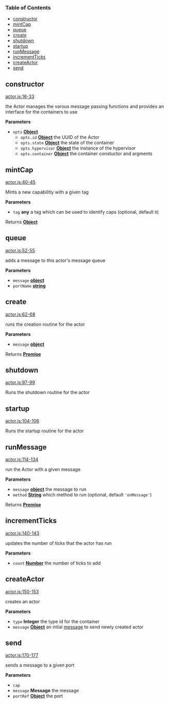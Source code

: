 <!-- Generated by documentation.js. Update this documentation by updating the source code. -->

### Table of Contents

-   [constructor](#constructor)
-   [mintCap](#mintcap)
-   [queue](#queue)
-   [create](#create)
-   [shutdown](#shutdown)
-   [startup](#startup)
-   [runMessage](#runmessage)
-   [incrementTicks](#incrementticks)
-   [createActor](#createactor)
-   [send](#send)

## constructor

[actor.js:16-33](https://github.com/primea/js-primea-hypervisor/blob/46c11229b2dac84739660d8242a0eaa65697f8bc/actor.js#L16-L33 "Source code on GitHub")

the Actor manages the varous message passing functions and provides
an interface for the containers to use

**Parameters**

-   `opts` **[Object](https://developer.mozilla.org/en-US/docs/Web/JavaScript/Reference/Global_Objects/Object)** 
    -   `opts.id` **[Object](https://developer.mozilla.org/en-US/docs/Web/JavaScript/Reference/Global_Objects/Object)** the UUID of the Actor
    -   `opts.state` **[Object](https://developer.mozilla.org/en-US/docs/Web/JavaScript/Reference/Global_Objects/Object)** the state of the container
    -   `opts.hypervisor` **[Object](https://developer.mozilla.org/en-US/docs/Web/JavaScript/Reference/Global_Objects/Object)** the instance of the hypervisor
    -   `opts.container` **[Object](https://developer.mozilla.org/en-US/docs/Web/JavaScript/Reference/Global_Objects/Object)** the container constuctor and argments

## mintCap

[actor.js:40-45](https://github.com/primea/js-primea-hypervisor/blob/46c11229b2dac84739660d8242a0eaa65697f8bc/actor.js#L40-L45 "Source code on GitHub")

Mints a new capabilitly with a given tag

**Parameters**

-   `tag` **any** a tag which can be used to identify caps (optional, default `0`)

Returns **[Object](https://developer.mozilla.org/en-US/docs/Web/JavaScript/Reference/Global_Objects/Object)** 

## queue

[actor.js:52-55](https://github.com/primea/js-primea-hypervisor/blob/46c11229b2dac84739660d8242a0eaa65697f8bc/actor.js#L52-L55 "Source code on GitHub")

adds a message to this actor's message queue

**Parameters**

-   `message` **[object](https://developer.mozilla.org/en-US/docs/Web/JavaScript/Reference/Global_Objects/Object)** 
-   `portName` **[string](https://developer.mozilla.org/en-US/docs/Web/JavaScript/Reference/Global_Objects/String)** 

## create

[actor.js:62-68](https://github.com/primea/js-primea-hypervisor/blob/46c11229b2dac84739660d8242a0eaa65697f8bc/actor.js#L62-L68 "Source code on GitHub")

runs the creation routine for the actor

**Parameters**

-   `message` **[object](https://developer.mozilla.org/en-US/docs/Web/JavaScript/Reference/Global_Objects/Object)** 

Returns **[Promise](https://developer.mozilla.org/en-US/docs/Web/JavaScript/Reference/Global_Objects/Promise)** 

## shutdown

[actor.js:97-99](https://github.com/primea/js-primea-hypervisor/blob/46c11229b2dac84739660d8242a0eaa65697f8bc/actor.js#L97-L99 "Source code on GitHub")

Runs the shutdown routine for the actor

## startup

[actor.js:104-106](https://github.com/primea/js-primea-hypervisor/blob/46c11229b2dac84739660d8242a0eaa65697f8bc/actor.js#L104-L106 "Source code on GitHub")

Runs the startup routine for the actor

## runMessage

[actor.js:114-134](https://github.com/primea/js-primea-hypervisor/blob/46c11229b2dac84739660d8242a0eaa65697f8bc/actor.js#L114-L134 "Source code on GitHub")

run the Actor with a given message

**Parameters**

-   `message` **[object](https://developer.mozilla.org/en-US/docs/Web/JavaScript/Reference/Global_Objects/Object)** the message to run
-   `method` **[String](https://developer.mozilla.org/en-US/docs/Web/JavaScript/Reference/Global_Objects/String)** which method to run (optional, default `'onMessage'`)

Returns **[Promise](https://developer.mozilla.org/en-US/docs/Web/JavaScript/Reference/Global_Objects/Promise)** 

## incrementTicks

[actor.js:140-143](https://github.com/primea/js-primea-hypervisor/blob/46c11229b2dac84739660d8242a0eaa65697f8bc/actor.js#L140-L143 "Source code on GitHub")

updates the number of ticks that the actor has run

**Parameters**

-   `count` **[Number](https://developer.mozilla.org/en-US/docs/Web/JavaScript/Reference/Global_Objects/Number)** the number of ticks to add

## createActor

[actor.js:150-153](https://github.com/primea/js-primea-hypervisor/blob/46c11229b2dac84739660d8242a0eaa65697f8bc/actor.js#L150-L153 "Source code on GitHub")

creates an actor

**Parameters**

-   `type` **Integer** the type id for the container
-   `message` **[Object](https://developer.mozilla.org/en-US/docs/Web/JavaScript/Reference/Global_Objects/Object)** an intial [message](https://github.com/primea/js-primea-message) to send newly created actor

## send

[actor.js:170-177](https://github.com/primea/js-primea-hypervisor/blob/46c11229b2dac84739660d8242a0eaa65697f8bc/actor.js#L170-L177 "Source code on GitHub")

sends a message to a given port

**Parameters**

-   `cap`  
-   `message` **Message** the message
-   `portRef` **[Object](https://developer.mozilla.org/en-US/docs/Web/JavaScript/Reference/Global_Objects/Object)** the port
